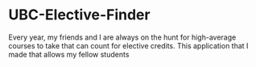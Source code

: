 # UBC-Elective-Finder

Every year, my friends and I are always on the hunt for high-average courses to take that can count for elective credits. This application that  I made that allows my fellow students

